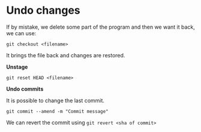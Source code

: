 # Undo changes

If by mistake, we delete some part of the program and then we want it back, we can use:

`git checkout <filename>`

It brings the file back and changes are restored.

**Unstage**

`git reset HEAD <filename>`

**Undo commits**

It is possible to change the last commit.

`git commit --amend -m "Commit message"`

We can revert the commit using
`git revert <sha of commit>`
